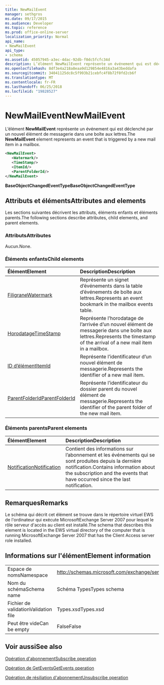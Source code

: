```yaml
---
title: NewMailEvent
manager: sethgros
ms.date: 09/17/2015
ms.audience: Developer
ms.topic: reference
ms.prod: office-online-server
localization_priority: Normal
api_name:
- NewMailEvent
api_type:
- schema
ms.assetid: 45057945-a3ec-4dac-92db-f0dc5fcfc34d
description: L’élément NewMailEvent représente un événement qui est déclenché par un nouvel élément de messagerie dans une boîte aux lettres.
ms.openlocfilehash: 8df3e4a218a8eaa9d129854e4816a3a43beddafa
ms.sourcegitcommit: 34041125dc8c5f993b21cebfc4f8b72f0fd2cb6f
ms.translationtype: MT
ms.contentlocale: fr-FR
ms.lasthandoff: 06/25/2018
ms.locfileid: "19828527"
---
```

# <a name="newmailevent"></a><span data-ttu-id="3ae27-103">NewMailEvent</span><span class="sxs-lookup"><span data-stu-id="3ae27-103">NewMailEvent</span></span>

<span data-ttu-id="3ae27-104">L’élément **NewMailEvent** représente un événement qui est déclenché par un nouvel élément de messagerie dans une boîte aux lettres.</span><span class="sxs-lookup"><span data-stu-id="3ae27-104">The **NewMailEvent** element represents an event that is triggered by a new mail item in a mailbox.</span></span> 
  
```xml
<NewMailEvent>
   <Watermark/>
   <TimeStamp/>
   <ItemId/>
   <ParentFolderId/>
</NewMailEvent>
```

 <span data-ttu-id="3ae27-105">**BaseObjectChangedEventType**</span><span class="sxs-lookup"><span data-stu-id="3ae27-105">**BaseObjectChangedEventType**</span></span>
## <a name="attributes-and-elements"></a><span data-ttu-id="3ae27-106">Attributs et éléments</span><span class="sxs-lookup"><span data-stu-id="3ae27-106">Attributes and elements</span></span>

<span data-ttu-id="3ae27-107">Les sections suivantes décrivent les attributs, éléments enfants et éléments parents.</span><span class="sxs-lookup"><span data-stu-id="3ae27-107">The following sections describe attributes, child elements, and parent elements.</span></span>
  
### <a name="attributes"></a><span data-ttu-id="3ae27-108">Attributs</span><span class="sxs-lookup"><span data-stu-id="3ae27-108">Attributes</span></span>

<span data-ttu-id="3ae27-109">Aucun.</span><span class="sxs-lookup"><span data-stu-id="3ae27-109">None.</span></span>
  
### <a name="child-elements"></a><span data-ttu-id="3ae27-110">Éléments enfants</span><span class="sxs-lookup"><span data-stu-id="3ae27-110">Child elements</span></span>

|<span data-ttu-id="3ae27-111">**Élément**</span><span class="sxs-lookup"><span data-stu-id="3ae27-111">**Element**</span></span>|<span data-ttu-id="3ae27-112">**Description**</span><span class="sxs-lookup"><span data-stu-id="3ae27-112">**Description**</span></span>|
|:-----|:-----|
|[<span data-ttu-id="3ae27-113">Filigrane</span><span class="sxs-lookup"><span data-stu-id="3ae27-113">Watermark</span></span>](watermark.md) <br/> |<span data-ttu-id="3ae27-114">Représente un signet d’événements dans la table d’événements de boîte aux lettres.</span><span class="sxs-lookup"><span data-stu-id="3ae27-114">Represents an event bookmark in the mailbox events table.</span></span>  <br/> |
|[<span data-ttu-id="3ae27-115">Horodatage</span><span class="sxs-lookup"><span data-stu-id="3ae27-115">TimeStamp</span></span>](timestamp.md) <br/> |<span data-ttu-id="3ae27-116">Représente l’horodatage de l’arrivée d’un nouvel élément de messagerie dans une boîte aux lettres.</span><span class="sxs-lookup"><span data-stu-id="3ae27-116">Represents the timestamp of the arrival of a new mail item in a mailbox.</span></span>  <br/> |
|[<span data-ttu-id="3ae27-117">ID d’élément</span><span class="sxs-lookup"><span data-stu-id="3ae27-117">ItemId</span></span>](itemid.md) <br/> |<span data-ttu-id="3ae27-118">Représente l’identificateur d’un nouvel élément de messagerie.</span><span class="sxs-lookup"><span data-stu-id="3ae27-118">Represents the identifier of a new mail item.</span></span>  <br/> |
|[<span data-ttu-id="3ae27-119">ParentFolderId</span><span class="sxs-lookup"><span data-stu-id="3ae27-119">ParentFolderId</span></span>](parentfolderid.md) <br/> |<span data-ttu-id="3ae27-120">Représente l’identificateur du dossier parent du nouvel élément de messagerie.</span><span class="sxs-lookup"><span data-stu-id="3ae27-120">Represents the identifier of the parent folder of the new mail item.</span></span>  <br/> |
   
### <a name="parent-elements"></a><span data-ttu-id="3ae27-121">Éléments parents</span><span class="sxs-lookup"><span data-stu-id="3ae27-121">Parent elements</span></span>

|<span data-ttu-id="3ae27-122">**Élément**</span><span class="sxs-lookup"><span data-stu-id="3ae27-122">**Element**</span></span>|<span data-ttu-id="3ae27-123">**Description**</span><span class="sxs-lookup"><span data-stu-id="3ae27-123">**Description**</span></span>|
|:-----|:-----|
|[<span data-ttu-id="3ae27-124">Notification</span><span class="sxs-lookup"><span data-stu-id="3ae27-124">Notification</span></span>](notification-ex15websvcsotherref.md) <br/> |<span data-ttu-id="3ae27-125">Contient des informations sur l’abonnement et les événements qui se sont produites depuis la dernière notification.</span><span class="sxs-lookup"><span data-stu-id="3ae27-125">Contains information about the subscription and the events that have occurred since the last notification.</span></span>  <br/> |
   
## <a name="remarks"></a><span data-ttu-id="3ae27-126">Remarques</span><span class="sxs-lookup"><span data-stu-id="3ae27-126">Remarks</span></span>

<span data-ttu-id="3ae27-127">Le schéma qui décrit cet élément se trouve dans le répertoire virtuel EWS de l'ordinateur qui exécute MicrosoftExchange Server 2007 pour lequel le rôle serveur d'accès au client est installé.</span><span class="sxs-lookup"><span data-stu-id="3ae27-127">The schema that describes this element is located in the EWS virtual directory of the computer that is running MicrosoftExchange Server 2007 that has the Client Access server role installed.</span></span>
  
## <a name="element-information"></a><span data-ttu-id="3ae27-128">Informations sur l'élément</span><span class="sxs-lookup"><span data-stu-id="3ae27-128">Element information</span></span>

|||
|:-----|:-----|
|<span data-ttu-id="3ae27-129">Espace de noms</span><span class="sxs-lookup"><span data-stu-id="3ae27-129">Namespace</span></span>  <br/> |http://schemas.microsoft.com/exchange/services/2006/types  <br/> |
|<span data-ttu-id="3ae27-130">Nom du schéma</span><span class="sxs-lookup"><span data-stu-id="3ae27-130">Schema name</span></span>  <br/> |<span data-ttu-id="3ae27-131">Schéma Types</span><span class="sxs-lookup"><span data-stu-id="3ae27-131">Types schema</span></span>  <br/> |
|<span data-ttu-id="3ae27-132">Fichier de validation</span><span class="sxs-lookup"><span data-stu-id="3ae27-132">Validation file</span></span>  <br/> |<span data-ttu-id="3ae27-133">Types.xsd</span><span class="sxs-lookup"><span data-stu-id="3ae27-133">Types.xsd</span></span>  <br/> |
|<span data-ttu-id="3ae27-134">Peut être vide</span><span class="sxs-lookup"><span data-stu-id="3ae27-134">Can be empty</span></span>  <br/> |<span data-ttu-id="3ae27-135">False</span><span class="sxs-lookup"><span data-stu-id="3ae27-135">False</span></span>  <br/> |
   
## <a name="see-also"></a><span data-ttu-id="3ae27-136">Voir aussi</span><span class="sxs-lookup"><span data-stu-id="3ae27-136">See also</span></span>



[<span data-ttu-id="3ae27-137">Opération d'abonnement</span><span class="sxs-lookup"><span data-stu-id="3ae27-137">Subscribe operation</span></span>](subscribe-operation.md)
  
[<span data-ttu-id="3ae27-138">Opération de GetEvents</span><span class="sxs-lookup"><span data-stu-id="3ae27-138">GetEvents operation</span></span>](getevents-operation.md)
  
[<span data-ttu-id="3ae27-139">Opération de résiliation d'abonnement</span><span class="sxs-lookup"><span data-stu-id="3ae27-139">Unsubscribe operation</span></span>](unsubscribe-operation.md)

